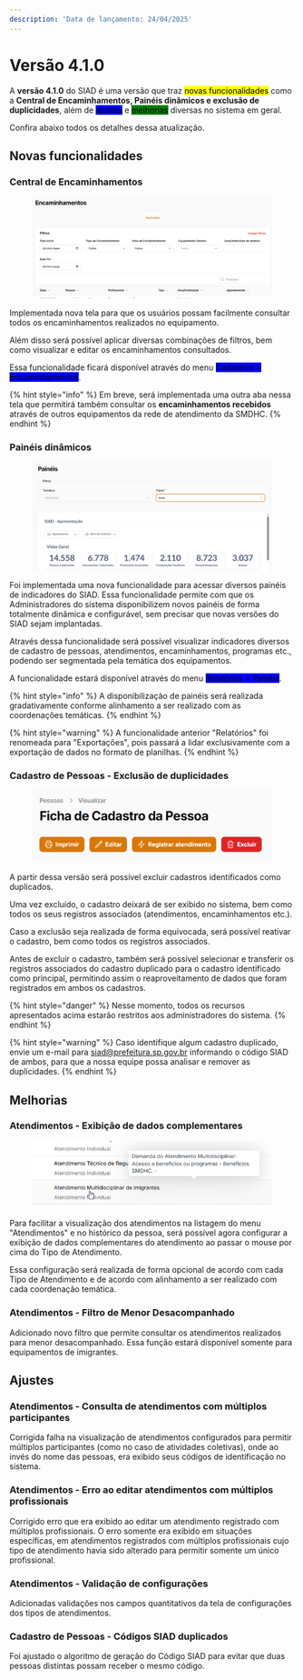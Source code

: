 ```yaml
---
description: 'Data de lançamento: 24/04/2025'
---
```


# Versão 4.1.0

A **versão 4.1.0** do SIAD é uma versão que traz <mark style="background-color:yellow;">novas funcionalidades</mark> como a **Central de Encaminhamentos, Painéis dinâmicos e exclusão de duplicidades**, além de <mark style="background-color:blue;">ajustes</mark> e <mark style="background-color:green;">melhorias</mark> diversas no sistema em geral.

Confira abaixo todos os detalhes dessa atualização.

## Novas funcionalidades

### Central de Encaminhamentos

<figure><img src="../../.gitbook/assets/image (179).png" alt=""><figcaption></figcaption></figure>

Implementada nova tela para que os usuários possam facilmente consultar todos os encaminhamentos realizados no equipamento.

Além disso será possível aplicar diversas combinações de filtros, bem como visualizar e editar os encaminhamentos consultados.

Essa funcionalidade ficará disponível através do menu <mark style="background-color:blue;">Cadastros > Encaminhamentos</mark>.

{% hint style="info" %}
Em breve, será implementada uma outra aba nessa tela que permitirá também consultar os **encaminhamentos recebidos** através de outros equipamentos da rede de atendimento da SMDHC.
{% endhint %}

### Painéis dinâmicos

<figure><img src="../../.gitbook/assets/image (175).png" alt=""><figcaption></figcaption></figure>

Foi implementada uma nova funcionalidade para acessar diversos painéis de indicadores do SIAD. Essa funcionalidade permite com que os Administradores do sistema disponibilizem novos painéis de forma totalmente dinâmica e configurável, sem precisar que novas versões do SIAD sejam implantadas.

Através dessa funcionalidade será possível visualizar indicadores diversos de cadastro de pessoas, atendimentos, encaminhamentos, programas etc., podendo ser segmentada pela temática dos equipamentos.

A funcionalidade estará disponível através do menu <mark style="background-color:blue;">Relatórios > Painéis</mark>.

{% hint style="info" %}
A disponibilização de painéis será realizada gradativamente conforme alinhamento a ser realizado com as coordenações temáticas.
{% endhint %}

{% hint style="warning" %}
A funcionalidade anterior "Relatórios" foi renomeada para "Exportações", pois passará a lidar exclusivamente com a exportação de dados no formato de planilhas.
{% endhint %}

### Cadastro de Pessoas - Exclusão de duplicidades

<figure><img src="../../.gitbook/assets/image (176).png" alt=""><figcaption></figcaption></figure>

A partir dessa versão será possível excluir cadastros identificados como duplicados.

Uma vez excluído, o cadastro deixará de ser exibido no sistema, bem como todos os seus registros associados (atendimentos, encaminhamentos etc.).

Caso a exclusão seja realizada de forma equivocada, será possível reativar o cadastro, bem como todos os registros associados.

Antes de excluir o cadastro, também será possível selecionar e transferir os registros associados do cadastro duplicado para o cadastro identificado como principal, permitindo assim o reaproveitamento de dados que foram registrados em ambos os cadastros.

{% hint style="danger" %}
Nesse momento, todos os recursos apresentados acima estarão restritos aos administradores do sistema.
{% endhint %}

{% hint style="warning" %}
Caso identifique algum cadastro duplicado, envie um e-mail para siad@prefeitura.sp.gov.br informando o código SIAD de ambos, para que a nossa equipe possa analisar e remover as duplicidades.
{% endhint %}

## Melhorias

### Atendimentos - Exibição de dados complementares

<figure><img src="../../.gitbook/assets/image (177).png" alt=""><figcaption></figcaption></figure>

Para facilitar a visualização dos atendimentos na listagem do menu "Atendimentos" e no histórico da pessoa, será possível agora configurar a exibição de dados complementares do atendimento ao passar o mouse por cima do Tipo de Atendimento.

Essa configuração será realizada de forma opcional de acordo com cada Tipo de Atendimento e de acordo com alinhamento a ser realizado com cada coordenação temática.

### Atendimentos - Filtro de Menor Desacompanhado

Adicionado novo filtro que permite consultar os atendimentos realizados para menor desacompanhado. Essa função estará disponível somente para equipamentos de imigrantes.

## Ajustes

### Atendimentos - Consulta de atendimentos com múltiplos participantes

Corrigida falha na visualização de atendimentos configurados para permitir múltiplos participantes (como no caso de atividades coletivas), onde ao invés do nome das pessoas, era exibido seus códigos de identificação no sistema.

### Atendimentos - Erro ao editar atendimentos com múltiplos profissionais

Corrigido erro que era exibido ao editar um atendimento registrado com múltiplos profissionais. O erro somente era exibido em situações específicas, em atendimentos registrados com múltiplos profissionais cujo tipo de atendimento havia sido alterado para permitir somente um único profissional.

### Atendimentos - Validação de configurações

Adicionadas validações nos campos quantitativos da tela de configurações dos tipos de atendimentos.

### Cadastro de Pessoas - Códigos SIAD duplicados

Foi ajustado o algoritmo de geração do Código SIAD para evitar que duas pessoas distintas possam receber o mesmo código.
